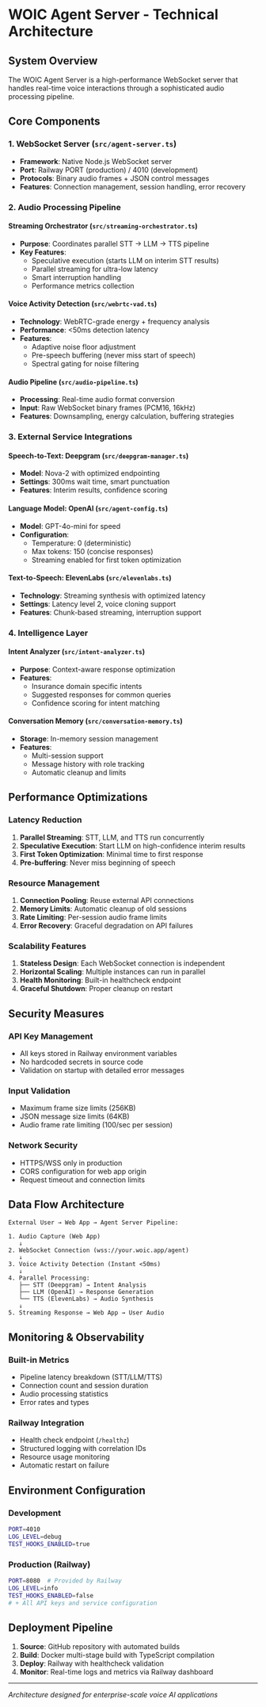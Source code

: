 # WOIC Agent Server - Technical Architecture

## System Overview

The WOIC Agent Server is a high-performance WebSocket server that handles real-time voice interactions through a sophisticated audio processing pipeline.

## Core Components

### 1. WebSocket Server (`src/agent-server.ts`)
- **Framework**: Native Node.js WebSocket server
- **Port**: Railway PORT (production) / 4010 (development)  
- **Protocols**: Binary audio frames + JSON control messages
- **Features**: Connection management, session handling, error recovery

### 2. Audio Processing Pipeline

#### Streaming Orchestrator (`src/streaming-orchestrator.ts`)
- **Purpose**: Coordinates parallel STT → LLM → TTS pipeline
- **Key Features**:
  - Speculative execution (starts LLM on interim STT results)
  - Parallel streaming for ultra-low latency
  - Smart interruption handling
  - Performance metrics collection

#### Voice Activity Detection (`src/webrtc-vad.ts`)
- **Technology**: WebRTC-grade energy + frequency analysis
- **Performance**: <50ms detection latency
- **Features**:
  - Adaptive noise floor adjustment
  - Pre-speech buffering (never miss start of speech)
  - Spectral gating for noise filtering

#### Audio Pipeline (`src/audio-pipeline.ts`)
- **Processing**: Real-time audio format conversion
- **Input**: Raw WebSocket binary frames (PCM16, 16kHz)
- **Features**: Downsampling, energy calculation, buffering strategies

### 3. External Service Integrations

#### Speech-to-Text: Deepgram (`src/deepgram-manager.ts`)
- **Model**: Nova-2 with optimized endpointing
- **Settings**: 300ms wait time, smart punctuation
- **Features**: Interim results, confidence scoring

#### Language Model: OpenAI (`src/agent-config.ts`)
- **Model**: GPT-4o-mini for speed
- **Configuration**: 
  - Temperature: 0 (deterministic)
  - Max tokens: 150 (concise responses)
  - Streaming enabled for first token optimization

#### Text-to-Speech: ElevenLabs (`src/elevenlabs.ts`)  
- **Technology**: Streaming synthesis with optimized latency
- **Settings**: Latency level 2, voice cloning support
- **Features**: Chunk-based streaming, interruption support

### 4. Intelligence Layer

#### Intent Analyzer (`src/intent-analyzer.ts`)
- **Purpose**: Context-aware response optimization
- **Features**:
  - Insurance domain specific intents
  - Suggested responses for common queries
  - Confidence scoring for intent matching

#### Conversation Memory (`src/conversation-memory.ts`)
- **Storage**: In-memory session management
- **Features**:
  - Multi-session support
  - Message history with role tracking
  - Automatic cleanup and limits

## Performance Optimizations

### Latency Reduction
1. **Parallel Streaming**: STT, LLM, and TTS run concurrently
2. **Speculative Execution**: Start LLM on high-confidence interim results
3. **First Token Optimization**: Minimal time to first response
4. **Pre-buffering**: Never miss beginning of speech

### Resource Management
1. **Connection Pooling**: Reuse external API connections
2. **Memory Limits**: Automatic cleanup of old sessions
3. **Rate Limiting**: Per-session audio frame limits
4. **Error Recovery**: Graceful degradation on API failures

### Scalability Features
1. **Stateless Design**: Each WebSocket connection is independent
2. **Horizontal Scaling**: Multiple instances can run in parallel
3. **Health Monitoring**: Built-in healthcheck endpoint
4. **Graceful Shutdown**: Proper cleanup on restart

## Security Measures

### API Key Management
- All keys stored in Railway environment variables
- No hardcoded secrets in source code
- Validation on startup with detailed error messages

### Input Validation  
- Maximum frame size limits (256KB)
- JSON message size limits (64KB)
- Audio frame rate limiting (100/sec per session)

### Network Security
- HTTPS/WSS only in production
- CORS configuration for web app origin
- Request timeout and connection limits

## Data Flow Architecture

```
External User → Web App → Agent Server Pipeline:

1. Audio Capture (Web App)
   ↓
2. WebSocket Connection (wss://your.woic.app/agent)
   ↓  
3. Voice Activity Detection (Instant <50ms)
   ↓
4. Parallel Processing:
   ├── STT (Deepgram) → Intent Analysis
   ├── LLM (OpenAI) → Response Generation  
   └── TTS (ElevenLabs) → Audio Synthesis
   ↓
5. Streaming Response → Web App → User Audio
```

## Monitoring & Observability

### Built-in Metrics
- Pipeline latency breakdown (STT/LLM/TTS)
- Connection count and session duration  
- Audio processing statistics
- Error rates and types

### Railway Integration
- Health check endpoint (`/healthz`)
- Structured logging with correlation IDs
- Resource usage monitoring
- Automatic restart on failure

## Environment Configuration

### Development
```bash
PORT=4010
LOG_LEVEL=debug
TEST_HOOKS_ENABLED=true
```

### Production (Railway)
```bash
PORT=8080  # Provided by Railway
LOG_LEVEL=info
TEST_HOOKS_ENABLED=false
# + All API keys and service configuration
```

## Deployment Pipeline

1. **Source**: GitHub repository with automated builds
2. **Build**: Docker multi-stage build with TypeScript compilation
3. **Deploy**: Railway with healthcheck validation
4. **Monitor**: Real-time logs and metrics via Railway dashboard

---
*Architecture designed for enterprise-scale voice AI applications*